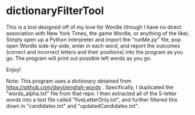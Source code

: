 # dictionaryFilterTool

This is a tool designed off of my love for Wordle (though I have no direct association with New York Times, the game Wordle, or anything of the like). Simply open up a Python interpreter and import the "runMe.py" file, pop open Wordle side-by-side, enter in each word, and report the outcomes (correct and incorrect letters and their positions) into the program as you go. The program will print out possible left words as you go. 

Enjoy!

Note: This program uses a dictionary obtained from https://github.com/dwyl/english-words . Specifically, I duplicated the "words_alpha.txt" file from that repo. I then extracted all of the 5-letter words into a text file called "fiveLetterOnly.txt", and further filtered this down in "candidates.txt" and "updatedCandidates.txt". 
